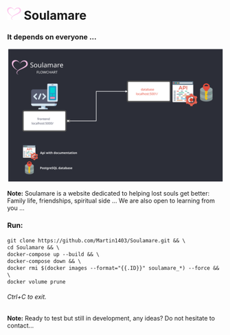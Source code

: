 ![](frontend/static/img/favicon_32.png) Soulamare
=========
### It depends on everyone ...
![](frontend/data/flowchart.svg)


**Note:** 
Soulamare is a website dedicated to helping lost souls get better:
Family life, friendships, spiritual side ...
We are also open to learning from you ... 

### Run:
```
git clone https://github.com/Martin1403/Soulamare.git && \
cd Soulamare && \
docker-compose up --build && \
docker-compose down && \
docker rmi $(docker images --format="{{.ID}}" soulamare_*) --force && \
docker volume prune
```
###### Ctrl+C to exit.

**Note:** Ready to test but still in development, any ideas? Do not hesitate to contact...